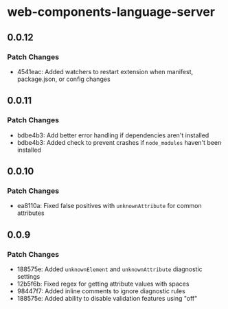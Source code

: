 # web-components-language-server

## 0.0.12

### Patch Changes

- 4541eac: Added watchers to restart extension when manifest, package.json, or config changes

## 0.0.11

### Patch Changes

- bdbe4b3: Add better error handling if dependencies aren't installed
- bdbe4b3: Added check to prevent crashes if `node_modules` haven't been installed

## 0.0.10

### Patch Changes

- ea8110a: Fixed false positives with `unknownAttribute` for common attributes

## 0.0.9

### Patch Changes

- 188575e: Added `unknownElement` and `unknownAttribute` diagnostic settings
- 12b5f6b: Fixed regex for getting attribute values with spaces
- 98447f7: Added inline comments to ignore diagnostic rules
- 188575e: Added ability to disable validation features using "off"
